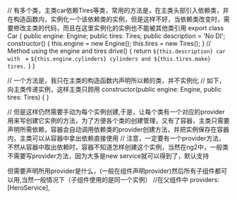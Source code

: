 // 有多个类，主类car依赖Tires等类，常用的方法是，在主类头部引入依赖类，并在构造函数内，实例化一个该依赖类的实例，但是这样不好，当依赖类改变时，需要修改主类的代码，而且在这里实例化的实例也不能被其他类引用
export class Car {
  public engine: Engine;
  public tires: Tires;
  public description = 'No DI';
  constructor() {
    this.engine = new Engine();
    this.tires = new Tires();
  }
  // Method using the engine and tires
  drive() {
    return `${this.description} car with ` +
      `${this.engine.cylinders} cylinders and ${this.tires.make} tires.`
  }
}

// 一个方法是，我只在主类的构造函数内声明所以赖的类，并不实例化
// 如下，向主类传递实例，这样主类只顾用
constructor(public engine: Engine, public tires: Tires) { }

// 但是这样仍然需要手动为每个实例创建,于是，让每个类有一个对应的provider用来写创建它实例的方法，为了方便各个类的创建管理，又有了容器，主类只需要声明所需依赖，容器会自动调用依赖类的provider创建方法，并把实例保存在容器内，主类可以从容器中拿出依赖直接使用
// 注意，一定要有一个provider方法，不然从容器中取出依赖时，容器不知道怎样创建这个实例，当然在ng2中，一般类不需要写provider方法，因为大多是new service就可以得到了，默认支持

但需要声明所用provider是什么，(一般在组件声明provider)然后所有子组件都可以用,当然一般情况下（子组件使用的是同一个实例）
//在父组件中
providers:[HeroService],
